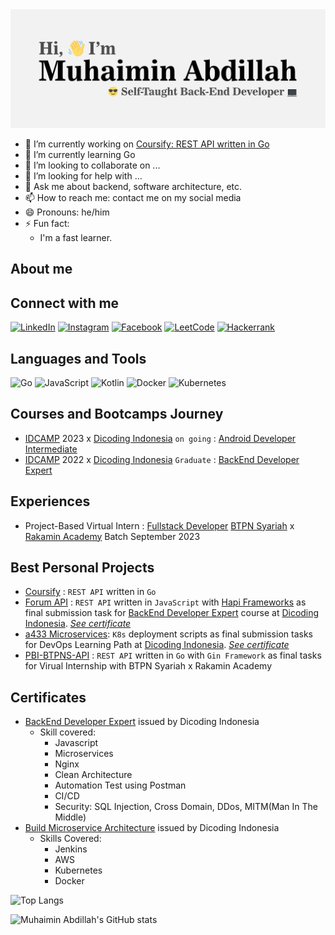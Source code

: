 <img src="assets/heading_img.svg" alt="Hi, I'm Muhaimin Abdillah : Self-Taught Back-End Developer"/>

- 🔭 I’m currently working on [Coursify: REST API written in Go](https://github.com/muhaimin-a8/coursify)
- 🌱 I’m currently learning Go
- 👯 I’m looking to collaborate on ...
- 🤔 I’m looking for help with ...
- 💬 Ask me about backend, software architecture, etc.
- 📫 How to reach me: contact me on my social media
- 😄 Pronouns: he/him
- ⚡ Fun fact: 
  - I'm a fast learner.

## About me

## Connect with me
[![LinkedIn](https://img.shields.io/badge/linkedin-%230077B5.svg?style=for-the-badge&logo=linkedin&logoColor=white)](https://www.linkedin.com/in/muhaimin-a8/)
[![Instagram](https://img.shields.io/badge/Instagram-%23E4405F.svg?style=for-the-badge&logo=Instagram&logoColor=white)](https://www.instagram.com/muhaimin_a8/)
[![Facebook](https://img.shields.io/badge/Facebook-%231877F2.svg?style=for-the-badge&logo=Facebook&logoColor=white)](https://www.facebook.com/muhaimin.a8)
[![LeetCode](https://img.shields.io/badge/LeetCode-000000?style=for-the-badge&logo=LeetCode&logoColor=#d16c06)](https://leetcode.com/muhaimin-a8/)
[![Hackerrank](https://img.shields.io/badge/-Hackerrank-2EC866?style=for-the-badge&logo=HackerRank&logoColor=white)](https://www.hackerrank.com/profile/muhaimin_a8)

## Languages and Tools
![Go](https://img.shields.io/badge/go-%2300ADD8.svg?style=for-the-badge&logo=go&logoColor=white)
![JavaScript](https://img.shields.io/badge/javascript-%23323330.svg?style=for-the-badge&logo=javascript&logoColor=%23F7DF1E)
![Kotlin](https://img.shields.io/badge/kotlin-%237F52FF.svg?style=for-the-badge&logo=kotlin&logoColor=white)
![Docker](https://img.shields.io/badge/docker-%230db7ed.svg?style=for-the-badge&logo=docker&logoColor=white)
![Kubernetes](https://img.shields.io/badge/kubernetes-%23326ce5.svg?style=for-the-badge&logo=kubernetes&logoColor=white)

## Courses and Bootcamps Journey
- [IDCAMP](https://idcamp.ioh.co.id/) 2023 x [Dicoding Indonesia](https://www.dicoding.com/) `on going` : [Android Developer Intermediate](https://www.dicoding.com/learningpaths/7)
- [IDCAMP](https://idcamp.ioh.co.id/) 2022 x [Dicoding Indonesia](https://www.dicoding.com/) `Graduate` : [BackEnd Developer Expert](https://www.dicoding.com/learningpaths/41)

## Experiences
- Project-Based Virtual Intern : [Fullstack Developer](https://www.rakamin.com/virtual-internship-experience/fullstack-development-btpn-syariah) [BTPN Syariah](https://www.btpnsyariah.com/) x [Rakamin Academy](https://www.rakamin.com/) Batch September 2023

## Best Personal Projects
- [Coursify](https://github.com/muhaimin-a8/coursify) : `REST API` written in `Go`
- [Forum API](https://github.com/muhaimin-a8/dicoding-submission-forum-api) : `REST API` written in `JavaScript` with [Hapi Frameworks](https://hapi.dev) as final submission task for [BackEnd Developer Expert](https://www.dicoding.com/academies/276) course at [Dicoding Indonesia](https://dicoding.com/). [<i>See certificate</i>](https://www.dicoding.com/certificates/N9ZO4N096ZG5)
- [a433 Microservices](https://github.com/muhaimin-a8/a433-microservices): `K8s` deployment scripts as final submission tasks for DevOps Learning Path at [Dicoding Indonesia](https://dicoding.com/). [<i>See certificate</i>](https://www.dicoding.com/certificates/ERZRGEKOQPYV)
- [PBI-BTPNS-API](https://github.com/muhaimin-a8/task-5-pbi-btpns-muhaimin) : `REST API` written in `Go` with `Gin Framework` as final tasks for Virual Internship with BTPN Syariah x Rakamin Academy

## Certificates
- [BackEnd Developer Expert](https://www.dicoding.com/certificates/N9ZO4N096ZG5) issued by Dicoding Indonesia
  - Skill covered:
    - Javascript
    - Microservices
    - Nginx
    - Clean Architecture
    - Automation Test using Postman
    - CI/CD
    - Security: SQL Injection, Cross Domain, DDos, MITM(Man In The Middle)
- [Build Microservice Architecture](https://www.dicoding.com/certificates/ERZRGEKOQPYV) issued by Dicoding Indonesia
  - Skills Covered:
    - Jenkins
    - AWS
    - Kubernetes
    - Docker

![Top Langs](https://github-readme-stats.vercel.app/api/top-langs/?username=muhaimin-a8&layout=compact&theme=tokyonight)

![Muhaimin Abdillah's GitHub stats](https://github-readme-stats.vercel.app/api?username=muhaimin-a8&show_icons=true&theme=tokyonight)
